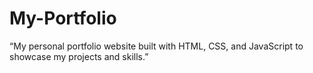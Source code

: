 # My-Portfolio
“My personal portfolio website built with HTML, CSS, and JavaScript to showcase my projects and skills.”
